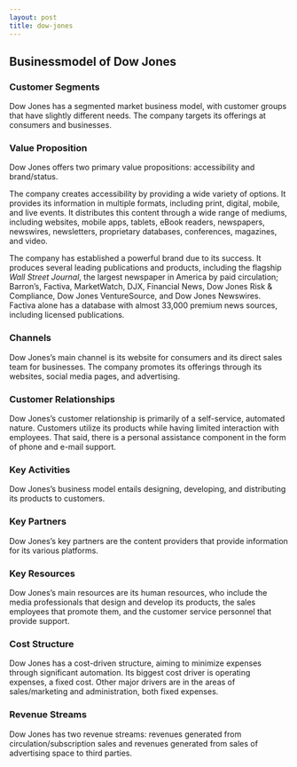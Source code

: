 ```yaml
---
layout: post
title: dow-jones
---
```


Businessmodel of Dow Jones
---------------------------

### Customer Segments

Dow Jones has a segmented market business model, with customer groups that have slightly different needs. The company targets its offerings at consumers and businesses.

### Value Proposition

Dow Jones offers two primary value propositions: accessibility and brand/status.

The company creates accessibility by providing a wide variety of options. It provides its information in multiple formats, including print, digital, mobile, and live events. It distributes this content through a wide range of mediums, including websites, mobile apps, tablets, eBook readers, newspapers, newswires, newsletters, proprietary databases, conferences, magazines, and video.

The company has established a powerful brand due to its success. It produces several leading publications and products, including the flagship *Wall Street Journal*, the largest newspaper in America by paid circulation; Barron’s, Factiva, MarketWatch, DJX, Financial News, Dow Jones Risk & Compliance, Dow Jones VentureSource, and Dow Jones Newswires. Factiva alone has a database with almost 33,000 premium news sources, including licensed publications.

### Channels

Dow Jones’s main channel is its website for consumers and its direct sales team for businesses. The company promotes its offerings through its websites, social media pages, and advertising.

### Customer Relationships

Dow Jones’s customer relationship is primarily of a self-service, automated nature. Customers utilize its products while having limited interaction with employees. That said, there is a personal assistance component in the form of phone and e-mail support.

### Key Activities

Dow Jones’s business model entails designing, developing, and distributing its products to customers.

### Key Partners

Dow Jones’s key partners are the content providers that provide information for its various platforms.

### Key Resources

Dow Jones’s main resources are its human resources, who include the media professionals that design and develop its products, the sales employees that promote them, and the customer service personnel that provide support.

### Cost Structure

Dow Jones has a cost-driven structure, aiming to minimize expenses through significant automation. Its biggest cost driver is operating expenses, a fixed cost. Other major drivers are in the areas of sales/marketing and administration, both fixed expenses.

### Revenue Streams

Dow Jones has two revenue streams: revenues generated from circulation/subscription sales and revenues generated from sales of advertising space to third parties.
